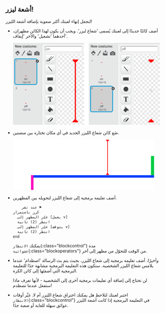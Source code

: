 ## أشعة ليزر!

لنجعل إنهاء لعبتك أكثر صعوبة بإضافة أشعة الليزر!

+ أضف كائنًا جديدًا إلى لعبتك يُسمى 'شعاع ليزر'. ويجب أن يكون لهذا الكائن مظهران، أحدهما 'تشغيل' والآخر 'إيقاف'.
    
    ![لقطة الشاشة](images/dodge-lasers-costume.png)

+ ضَع كائن شعاع الليزر الجديد في أي مكان تختاره بين منصتين.
    
    ![لقطة الشاشة](images/dodge-lasers-position.png)

+ أضف تعليمة برمجية إلى شعاع الليزر لتحويله بين المظهرين.
    
    ```blocks
        عند نقر ⚑
    كرر باستمرار 
      غيّر المظهر إلى [يعمل v]
      انتظر (2) ثانية
      غيّر المظهر إلى [يتوقف v]
      انتظر (2) ثانية
    end
    ```
    
    يمكنك `الانتظار`{:class="blockcontrol"} مدة `عشوائية`{:class="blockoperators"} من الوقت للتحوّل من مظهر إلى آخر.

+ وأخيرًا، أضف تعليمة برمجية إلى شعاع الليزر، بحيث يتم بث الرسالة 'اصطدام' عندما يلامس شعاع الليزر الشخصية. ستكون هذه التعليمة البرمجية مشابهة جدًا للتعليمة البرمجية التي أضفتَها إلى كائن الكرة.
    
    لن تحتاج إلى إضافة أي تعليمات برمجية أخرى إلى الشخصية - لأنها تعرف ماذا ستفعل عندما تصطدم!

+ اختبر لعبتك لتلاحظ هل يمكنك اختراق شعاع الليزر أم لا. غيِّر أوقات `الانتظار`{:class="blockcontrol"} في التعليمة البرمجية إذا كانت أشعة الليزر عوائق سهلة للغاية أو صعبة جدًا.